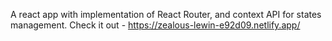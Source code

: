 A react app with implementation of React Router, and context API for states management.
Check it out - https://zealous-lewin-e92d09.netlify.app/
